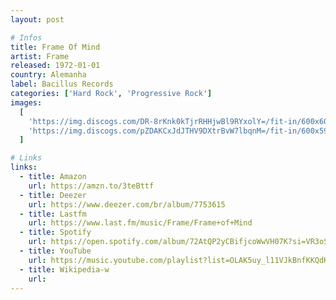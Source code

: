 ```yaml
---
layout: post

# Infos
title: Frame Of Mind
artist: Frame
released: 1972-01-01
country: Alemanha
label: Bacillus Records
categories: ['Hard Rock', 'Progressive Rock']
images:
  [
    'https://img.discogs.com/DR-8rKnk0kTjrRHHjwBl9RYxolY=/fit-in/600x602/filters:strip_icc():format(jpeg):mode_rgb():quality(90)/discogs-images/R-3871987-1504279916-7127.jpeg.jpg',
    'https://img.discogs.com/pZDAKCxJdJTHV9DXtrBvW7lbqnM=/fit-in/600x599/filters:strip_icc():format(jpeg):mode_rgb():quality(90)/discogs-images/R-3871987-1504279946-6079.jpeg.jpg',
  ]

# Links
links:
  - title: Amazon
    url: https://amzn.to/3teBttf
  - title: Deezer
    url: https://www.deezer.com/br/album/7753615
  - title: Lastfm
    url: https://www.last.fm/music/Frame/Frame+of+Mind
  - title: Spotify
    url: https://open.spotify.com/album/72AtQP2yCBifjcoWwVH07K?si=VR3oSqzySlmXcIOlVb9EvQ
  - title: YouTube
    url: https://music.youtube.com/playlist?list=OLAK5uy_l11VJkBnfKKQdK1AAKbn6_Z3E8Nvd0V94
  - title: Wikipedia-w
    url:
---
```

